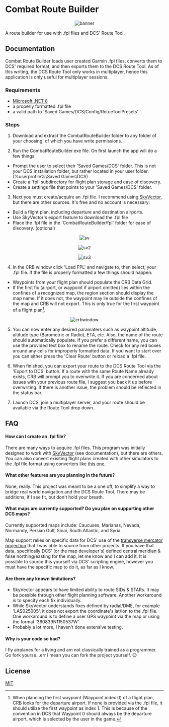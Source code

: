 # Combat Route Builder

<p align="center"><img src="images/crb.png" alt="banner"/>
  
A route builder for use with .fpl files and DCS' Route Tool.

## Documentation

Combat Route Builder loads user created Garmin .fpl files, converts them to DCS' required format, and then exports them to the DCS Route Tool.  As of this writing, the DCS Route Tool only works in multiplayer, hence this application is only useful for multiplayer sessions.

### Requirements
- [Microsoft .NET 8](https://dotnet.microsoft.com/en-us/download)
- a properly formatted .fpl file
- a valid path to 'Saved Games/DCS/Config/RotueToolPresets'

### Steps
1. Download and extract the CombatRouteBuilder folder to any folder of your choosing, of which you have write permissions.

2. Run the CombatRouteBuilder.exe file.  On first launch the app will do a few things:
- Prompt the user to select their 'Saved Games/DCS' folder.  This is not your DCS installation folder, but rather located in your user folder. (%userprofile%\Saved Games\DCS)
- Create a 'fpl' subdirectory for flight plan storage and ease of discovery.
- Create a settings file that points to your 'Saved Games/DCS' folder.

3. Next you must create/acquire an .fpl file. 
I recommend using [SkyVector](https://www.skyvector.com), but there are other sources.  It's free and no account is necessary:
- Build a flight plan, including departure and destination airports.
- Use SkyVector's export feature to download the .fpl file
- Place the .fpl file in the 'CombatRouteBuilder/fpl' folder for ease of discovery. (optional)
  
<p align="center"><img src="images/skyvector.png" alt="sv"/>
<p align="center"><img src="images/skyvector2.png" alt="sv2"/>
<p align="center"><img src="images/skyvector3.png" alt="sv3"/>



  
4. In the CRB window click 'Load FPL' and navigate to, then select, your .fpl file. If the file is properly formatted a few things should happen:
- Waypoints from your flight plan should populate the CRB Data Grid.
- If the first fix (airport, or waypoint if airport omitted) lies within the confines of a recognized map, the region section should display the map name.  If it does not, the waypoint may lie outside the confines of the map and CRB will not export.  This is only true for the first waypoint of a flight plan[^1].

<p align="center"><img src="images/crbwindow.png" alt="crbwindow"/>
  
5. You can now enter any desired paramaters such as waypoint altitude, altitude type (Barometric or Radio), ETA, etc.  Also, the name of the route should automatically populate.  If you prefer a different name, you can use the provided text box to rename the route.  Check for any red boxes around any cells for improperly formatted data.  If you want to start over you can either press the 'Clear Route' button or reload a .fpl file.

6. When finished, you can export your route to the DCS Route Tool via the 'Export to DCS' button.  If a route with the same Route Name already exists, CRB will prompt you to overwrite it.  If you are concerned about issues with your previous route file, I suggest you back it up before overwriting.  If there is another issue, the problem should be reflected in the status bar.

7. Launch DCS, join a multiplayer server, and your route should be available via the Route Tool drop down.


[^1]: When planning the first waypoint (Waypoint index 0) of a flight plan, CRB looks for the departure airport.  If none is provided via the .fpl file, it should utilize the first waypoint as index 1.  This is because of the convention in DCS that Waypoint 0 should always be the departure airport, which is selected by the user in the game.


## FAQ

#### How can I create an .fpl file?

There are many ways to acquire .fpl files. This program was initially designed to work with [SkyVector](https://skyvector.com) (see documentation), but there are others. You can also convert exisiting flight plans created with other simulators to the .fpl file format using converters like [this one](https://fpc.kognise.dev/).

#### What other features are you planning in the future?

None, really. This project was meant to be a one off, to simplify a way to bridge real world navigation and the DCS Route Tool. There may be additions, if I see fit, but don't hold your breath.

#### What maps are currently supported?  Do you plan on supporting other DCS maps?

Currently supported maps include: Caucuses, Marianas, Nevada, Normandy, Persian Gulf, Sinai, South Atlantic, and Syria.

Map support relies on specific data for DCS' use of the [transverse mercator projection](https://en.m.wikipedia.org/wiki/Transverse_Mercator_projection) that I was able to source from other projects.  If you have that data, specifically DCS' (or the map developer's) defined central meridian & false northing/easting for the map, let me know and I can add it.  It is possible to source this yourself via DCS' scripting engine, however you must have the specific map to do it, as far as I know.

#### Are there any known limitations?

- SkyVector appears to have limited ability to route SIDs & STARs.  It may be possible through other flight planning software.  Another workaround is to specify each fix individually.
- While SkyVector understands fixes defined by radial/DME, for example 'LAS025005', it does not export the coordinate's lat/lon to the .fpl file.  One workaround is to define a user GPS waypoint via the map or using the format '360839N1150537W'.
- Probably a lot more, I haven't done extensive testing.

#### Why is your code so bad?

I fly airplanes for a living and am not classically trained as a programmer.  Go fork yourse...err I mean you can fork the project yourself. 😉

## License

[MIT](https://choosealicense.com/licenses/mit/)

